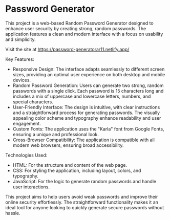 # Password Generator
This project is a web-based Random Password Generator designed to enhance user security by creating strong, random passwords. The application features a clean and modern interface with a focus on usability and simplicity.

Visit the site at https://password-generatorar11.netlify.app/

Key Features:

- Responsive Design: The interface adapts seamlessly to different screen sizes, providing an optimal user experience on both desktop and mobile devices.
- Random Password Generation: Users can generate two strong, random passwords with a single click. Each password is 15 characters long and includes a mix of uppercase and lowercase letters, numbers, and special characters.
- User-Friendly Interface: The design is intuitive, with clear instructions and a straightforward process for generating passwords. The visually appealing color scheme and typography enhance readability and user engagement.
- Custom Fonts: The application uses the "Karla" font from Google Fonts, ensuring a unique and professional look.
- Cross-Browser Compatibility: The application is compatible with all modern web browsers, ensuring broad accessibility.

Technologies Used:
- HTML: For the structure and content of the web page.
- CSS: For styling the application, including layout, colors, and typography.
- JavaScript: For the logic to generate random passwords and handle user interactions.

This project aims to help users avoid weak passwords and improve their online security effortlessly. The straightforward functionality makes it an ideal tool for anyone looking to quickly generate secure passwords without hassle.
